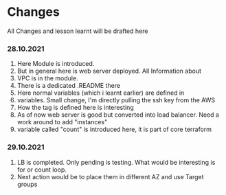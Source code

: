 # Changes

All Changes and lesson learnt will be drafted here

### 28.10.2021

1. Here Module is introduced.
2. But in general here is web server deployed. All Information about
3. VPC is in the module.
4. There is a dedicated .README there
5. Here normal variables (which i learnt earlier) are defined in
6. variables. Small change, I'm directly pulling the ssh key from the AWS
7. How the tag is defined here is interesting
8. As of now web server is good but converted into load balancer. Need a work around to add "instances"
9. variable called "count" is introduced here, it is part of core terraform

### 29.10.2021

1. LB is completed. Only pending is testing. What would be interesting is for or count loop.
2. Next action would be to place them in different AZ and use Target groups